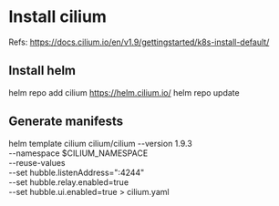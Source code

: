 # Install cilium

Refs: https://docs.cilium.io/en/v1.9/gettingstarted/k8s-install-default/

## Install helm

helm repo add cilium https://helm.cilium.io/
helm repo update

## Generate manifests

helm template cilium cilium/cilium --version 1.9.3 \
   --namespace $CILIUM_NAMESPACE \
   --reuse-values \
   --set hubble.listenAddress=":4244" \
   --set hubble.relay.enabled=true \
   --set hubble.ui.enabled=true > cilium.yaml

